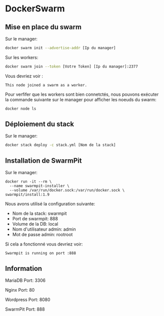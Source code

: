 # DockerSwarm

## Mise en place du swarm
Sur le manager:
```bash
docker swarm init --advertise-addr [Ip du manager]
```
Sur les workers:
```bash
docker swarm join --token [Votre Token] [Ip du manager]:2377
```
Vous devriez voir : 
```
This node joined a swarm as a worker.
```
Pour verfifer que les workers sont bien connetctés, nous pouvons exécuter la commande suivante 
sur le manager pour afficher les noeuds du swarm:
```bash
docker node ls
```
## Déploiement du stack
Sur le manager:
```bash
docker stack deploy -c stack.yml [Nom de la stack]
```
## Installation de SwarmPit
Sur le manager: 
```
docker run -it --rm \
  --name swarmpit-installer \
  --volume /var/run/docker.sock:/var/run/docker.sock \
swarmpit/install:1.9
```

Nous avons utilisé la configuration suivante:
- Nom de la stack: swarmpit
- Port de swarmpit: 888
- Volume de la DB: local
- Nom d'utilisateur admin: admin
- Mot de passe admin: rootroot

Si cela a fonctionné vous devriez voir:
```
Swarmpit is running on port :888
```

## Information

MariaDB Port: 3306

Nginx Port: 80 

Wordpress Port: 8080 

SwarmPit Port: 888


